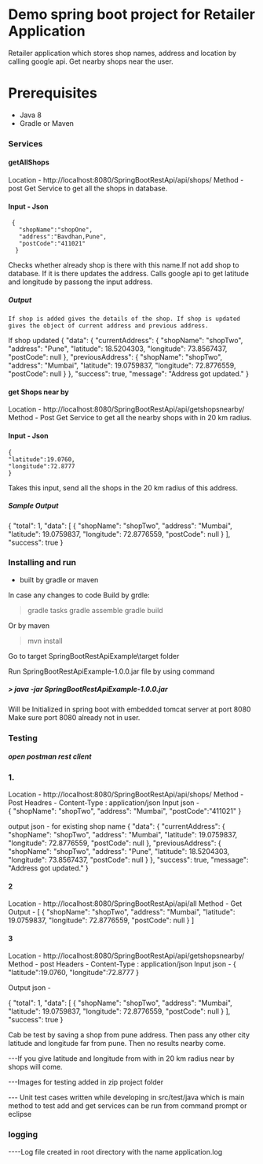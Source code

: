 # Demo spring boot project for Retailer Application

Retailer application which stores shop names, address and location by calling google api. Get nearby shops near the user.

# Prerequisites

  - Java 8
  - Gradle or Maven


### Services
#### getAllShops
  Location -  http://localhost:8080/SpringBootRestApi/api/shops/
  Method - post
    Get Service to get all the shops in database.
#### Input - Json 
     {
       "shopName":"shopOne",
       "address":"Bavdhan,Pune",
       "postCode":"411021"
      }
   Checks whether already shop is there with this name.If not add shop to database.
 If it is there updates the address. Calls google api to get latitude and longitude by passong the input address.
 
##### Output
    If shop is added gives the details of the shop. If shop is updated gives the object of current address and previous address.
   If shop updated
   {
    "data": {
        "currentAddress": {
            "shopName": "shopTwo",
            "address": "Pune",
            "latitude": 18.5204303,
            "longitude": 73.8567437,
            "postCode": null
        },
        "previousAddress": {
            "shopName": "shopTwo",
            "address": "Mumbai",
            "latitude": 19.0759837,
            "longitude": 72.8776559,
            "postCode": null
        }
    },
    "success": true,
    "message": "Address got updated."
}
    
#### get Shops near by
  Location -  http://localhost:8080/SpringBootRestApi/api/getshopsnearby/
  Method - Post
    Get Service to get all the nearby shops with in 20 km radius.
#### Input - Json 
    {
    "latitude":19.0760,
    "longitude":72.8777
    }
   Takes this input, send all the shops in the 20 km radius of this address.
 
##### Sample Output
    
   {
    "total": 1,
    "data": [
        {
            "shopName": "shopTwo",
            "address": "Mumbai",
            "latitude": 19.0759837,
            "longitude": 72.8776559,
            "postCode": null
        }
    ],
    "success": true
}


### Installing and run
 
 - built by gradle or maven
 
 In case any changes to code
 Build by grdle:
 >gradle tasks
 >gradle assemble
 >gradle build
 
 Or by maven
 >mvn install
 
 
Go to target SpringBootRestApiExample\target folder

Run SpringBootRestApiExample-1.0.0.jar file by using command

#####  > java -jar SpringBootRestApiExample-1.0.0.jar

Will be Initialized in spring boot with embedded tomcat server at port 8080
Make sure port 8080 already not in user.


### Testing

##### open postman rest client

### 1.
Location - http://localhost:8080/SpringBootRestApi/api/shops/
Method - Post
Headres - Content-Type : application/json
Input json -  
    {
        "shopName": "shopTwo",
        "address": "Mumbai",
       "postCode":"411021"
    }
    
output json - for existing shop name
  {
    "data": {
        "currentAddress": {
            "shopName": "shopTwo",
            "address": "Mumbai",
            "latitude": 19.0759837,
            "longitude": 72.8776559,
            "postCode": null
        },
        "previousAddress": {
            "shopName": "shopTwo",
            "address": "Pune",
            "latitude": 18.5204303,
            "longitude": 73.8567437,
            "postCode": null
        }
    },
    "success": true,
    "message": "Address got updated."
}
  
 #### 2
 Location - http://localhost:8080/SpringBootRestApi/api/all
 Method - Get
 Output -
 [
    {
        "shopName": "shopTwo",
        "address": "Mumbai",
        "latitude": 19.0759837,
        "longitude": 72.8776559,
        "postCode": null
    }
]

#### 3 
Location - http://localhost:8080/SpringBootRestApi/api/getshopsnearby/
Method - post
Headers - Content-Type : application/json
Input json -
    {
    "latitude":19.0760,
    "longitude":72.8777
    }

Output json - 

  {
    "total": 1,
    "data": [
        {
            "shopName": "shopTwo",
            "address": "Mumbai",
            "latitude": 19.0759837,
            "longitude": 72.8776559,
            "postCode": null
        }
    ],
    "success": true
}

Cab be test by saving a shop from pune address. Then pass any other city latitude and longitude far from pune. Then no results nearby come.

---If you give latitude and longitude from with in 20 km radius near by shops will come.

---Images for testing added in zip project folder

--- Unit test cases written while developing in src/test/java which is main method to test add and get services can be run from         command prompt or eclipse


### logging

   ----Log file created in root directory with the name application.log
